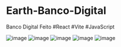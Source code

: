 # Earth-Banco-Digital
Banco Digital Feito
 #React
 #Vite
 #JavaScript
 
![image](https://user-images.githubusercontent.com/102733869/202468124-026c2563-0fd2-4d86-a8fd-f685a81bc64a.png)
![image](https://user-images.githubusercontent.com/102733869/202471080-b21d5202-5031-435c-8cdc-930700f8d946.png)
![image](https://user-images.githubusercontent.com/102733869/202471365-72b8fde1-3280-452b-8893-3fe3f37fe5d7.png)
![image](https://user-images.githubusercontent.com/102733869/202471574-712e6196-59fb-47db-9b27-6f97450d05ad.png)
![image](https://user-images.githubusercontent.com/102733869/202471775-23ba0b94-cd74-416b-b966-14b02ca9a3bf.png)








